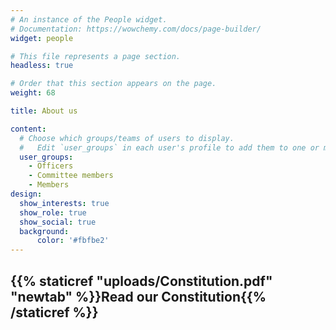 ```yaml
---
# An instance of the People widget.
# Documentation: https://wowchemy.com/docs/page-builder/
widget: people

# This file represents a page section.
headless: true

# Order that this section appears on the page.
weight: 68

title: About us

content:
  # Choose which groups/teams of users to display.
  #   Edit `user_groups` in each user's profile to add them to one or more of these groups.
  user_groups:
    - Officers
    - Committee members
    - Members
design:
  show_interests: true
  show_role: true
  show_social: true
  background:
      color: '#fbfbe2'
---
```


##  <i class="fa-solid fa-file-pdf" style="color:#085BB9"></i> {{% staticref "uploads/Constitution.pdf" "newtab" %}}Read our Constitution{{% /staticref %}}


